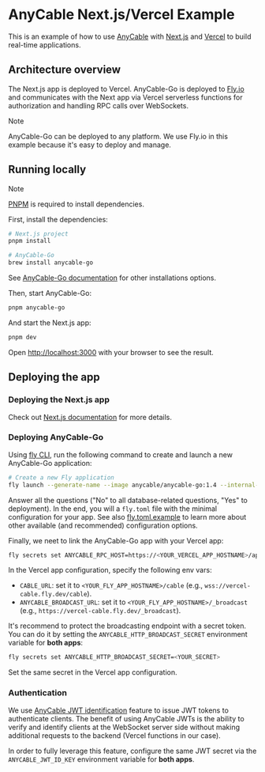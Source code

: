 # AnyCable Next.js/Vercel Example

This is an example of how to use [AnyCable](https://anycable.io) with [Next.js](https://nextjs.org) and [Vercel](https://vercel.com) to build real-time applications.

## Architecture overview

The Next.js app is deployed to Vercel. AnyCable-Go is deployed to [Fly.io](https://fly.io) and communicates with the Next app via Vercel serverless functions for authorization and handling RPC calls over WebSockets.

> [!NOTE]
> AnyCable-Go can be deployed to any platform. We use Fly.io in this example because it's easy to deploy and manage.

## Running locally

> [!NOTE]
> [PNPM](https://pnpm.io/installation) is required to install dependencies.

First, install the dependencies:

```bash
# Next.js project
pnpm install

# AnyCable-Go
brew install anycable-go
```

See [AnyCable-Go documentation](https://docs.anycable.io/anycable-go/getting_started?id=installation) for other installations options.

Then, start AnyCable-Go:

```bash
pnpm anycable-go
```

And start the Next.js app:

```bash
pnpm dev
```

Open [http://localhost:3000](http://localhost:3000) with your browser to see the result.

## Deploying the app

### Deploying the Next.js app

Check out [Next.js documentation](https://nextjs.org/docs/pages/building-your-application/deploying#managed-nextjs-with-vercel) for more details.

### Deploying AnyCable-Go

Using [fly CLI](https://fly.io/docs/hands-on/install-flyctl/), run the following command to create and launch a new AnyCable-Go application:

```sh
# Create a new Fly application
fly launch --generate-name --image anycable/anycable-go:1.4 --internal-port 8080 --env PORT=8080 --env ANYCABLE_PRESETS=fly,broker --ha=false
```

Answer all the questions ("No" to all database-related questions, "Yes" to deployment). In the end, you will a `fly.toml` file with the minimal configuration for your app. See also [fly.toml.example](./fly.toml.example) to learn more about other available (and recommended) configuration options.

Finally, we neet to link the AnyCable-Go app with your Vercel app:

```sh
fly secrets set ANYCABLE_RPC_HOST=https://<YOUR_VERCEL_APP_HOSTNAME>/api/anycable
```

In the Vercel app configuration, specify the following env vars:

- `CABLE_URL`: set it to `<YOUR_FLY_APP_HOSTNAME>/cable` (e.g., `wss://vercel-cable.fly.dev/cable`).
- `ANYCABLE_BROADCAST_URL`: set it to `<YOUR_FLY_APP_HOSTNAME>/_broadcast` (e.g., `https://vercel-cable.fly.dev/_broadcast`).

It's recommend to protect the broadcasting endpoint with a secret token. You can do it by setting the `ANYCABLE_HTTP_BROADCAST_SECRET` environment variable for **both apps**:

```sh
fly secrets set ANYCABLE_HTTP_BROADCAST_SECRET=<YOUR_SECRET>
```

Set the same secret in the Vercel app configuration.

### Authentication

We use [AnyCable JWT identification](https://docs.anycable.io/anycable-go/jwt_identification) feature to issue JWT tokens to authenticate clients. The benefit of using AnyCable JWTs is the ability to verify and identify clients at the WebSocket server side without making additional requests to the backend (Vercel functions in our case).

In order to fully leverage this feature, configure the same JWT secret via the `ANYCABLE_JWT_ID_KEY` environment variable for **both apps**.
